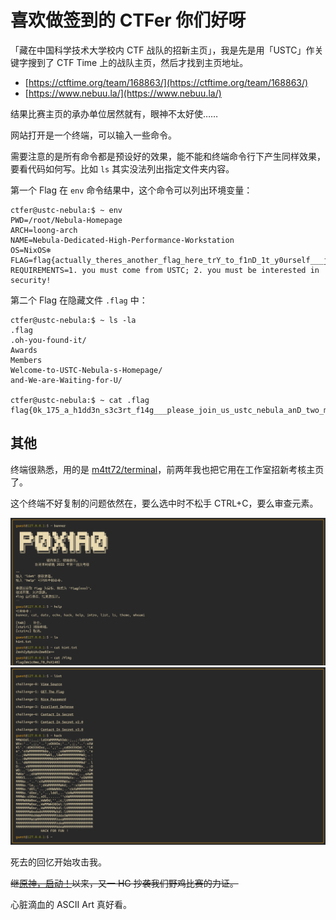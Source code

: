 # 喜欢做签到的 CTFer 你们好呀

「藏在中国科学技术大学校内 CTF 战队的招新主页」，我是先是用「USTC」作关键字搜到了 CTF Time 上的战队主页，然后才找到主页地址。

- [https://ctftime.org/team/168863/](https://ctftime.org/team/168863/)
- [https://www.nebuu.la/](https://www.nebuu.la/)

结果比赛主页的承办单位居然就有，眼神不太好使……

网站打开是一个终端，可以输入一些命令。

需要注意的是所有命令都是预设好的效果，能不能和终端命令行下产生同样效果，要看代码如何写。比如 `ls` 其实没法列出指定文件夹内容。

第一个 Flag 在 `env` 命令结果中，这个命令可以列出环境变量：

```
ctfer@ustc-nebula:$ ~ env
PWD=/root/Nebula-Homepage
ARCH=loong-arch
NAME=Nebula-Dedicated-High-Performance-Workstation
OS=NixOS❄️
FLAG=flag{actually_theres_another_flag_here_trY_to_f1nD_1t_y0urself___join_us_ustc_nebula}
REQUIREMENTS=1. you must come from USTC; 2. you must be interested in security!
```

第二个 Flag 在隐藏文件 `.flag` 中：

```
ctfer@ustc-nebula:$ ~ ls -la
.flag
.oh-you-found-it/
Awards
Members
Welcome-to-USTC-Nebula-s-Homepage/
and-We-are-Waiting-for-U/

ctfer@ustc-nebula:$ ~ cat .flag
flag{0k_175_a_h1dd3n_s3c3rt_f14g___please_join_us_ustc_nebula_anD_two_maJor_requirements_aRe_shown_somewhere_else}
```

## 其他

终端很熟悉，用的是 [m4tt72/terminal](https://github.com/m4tt72/terminal)，前两年我也把它用在工作室招新考核主页了。

这个终端不好复制的问题依然在，要么选中时不松手 CTRL+C，要么审查元素。

![px_page1](./images/px_page1.png)
![px_page2](./images/px_page2.png)

死去的回忆开始攻击我。

~~继[原神，启动！](https://github.com/SVUCTF/SVUCTF-HELLOWORLD-2023/blob/main/challenges/web/non_pressable_button/README.md)以来，又一 HG 抄袭我们野鸡比赛的力证。~~

心脏滴血的 ASCII Art 真好看。

